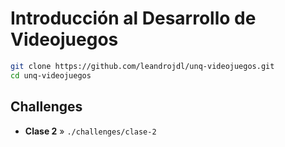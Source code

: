 # Introducción al Desarrollo de Videojuegos

```sh
git clone https://github.com/leandrojdl/unq-videojuegos.git
cd unq-videojuegos
```

## Challenges

* **Clase 2** » `./challenges/clase-2`
